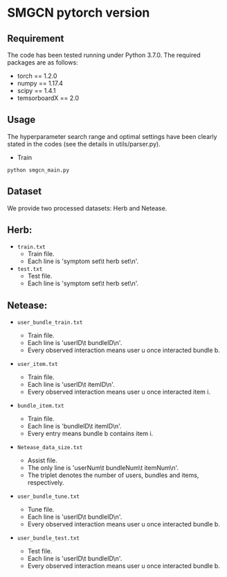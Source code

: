 # SMGCN pytorch version
## Requirement
The code has been tested running under Python 3.7.0. The required packages are as follows:
* torch == 1.2.0
* numpy == 1.17.4
* scipy == 1.4.1
* temsorboardX == 2.0

## Usage
The hyperparameter search range and optimal settings have been clearly stated in the codes (see the details in utils/parser.py).
* Train

```
python smgcn_main.py 
```


## Dataset
We provide two processed datasets: Herb and Netease.

## Herb:
* `train.txt`
  * Train file.
  * Each line is 'symptom set\t herb set\n'.
* `test.txt`
  * Test file.
  * Each line is 'symptom set\t herb set\n'.

## Netease:
* `user_bundle_train.txt`
  * Train file.
  * Each line is 'userID\t bundleID\n'.
  * Every observed interaction means user u once interacted bundle b.

* `user_item.txt`
  * Train file.
  * Each line is 'userID\t itemID\n'.
  * Every observed interaction means user u once interacted item i. 

* `bundle_item.txt`
  * Train file.
  * Each line is 'bundleID\t itemID\n'.
  * Every entry means bundle b contains item i.

* `Netease_data_size.txt`
  * Assist file.
  * The only line is 'userNum\t bundleNum\t itemNum\n'.
  * The triplet denotes the number of users, bundles and items, respectively.

* `user_bundle_tune.txt`
  * Tune file.
  * Each line is 'userID\t bundleID\n'.
  * Every observed interaction means user u once interacted bundle b.

* `user_bundle_test.txt`
  * Test file.
  * Each line is 'userID\t bundleID\n'.
  * Every observed interaction means user u once interacted bundle b.
  
